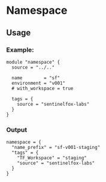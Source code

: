 # Namespace

## Usage

### Example:

```hcl
module "namespace" {
  source = "../.."

  name        = "sf"
  environment = "v001"
  # with_workspace = true

  tags = {
    source = "sentinelfox-labs"
  }
}
```

### Output

```hcl
namespace = {
  "name_prefix" = "sf-v001-staging"
  "tags" = {
    "TF_Workspace" = "staging"
    "source" = "sentinelfox-labs"
  }
}
```
